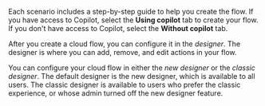Each scenario includes a step-by-step guide to help you create the flow. If you have access to Copilot, select the **Using copilot** tab to create your flow. If you don't have access to Copilot, select the **Without copilot** tab.

After you create a cloud flow, you can configure it in the *designer*. The designer is where you can add, remove, and edit actions in your flow.

You can configure your cloud flow in either the *new designer* or the *classic designer*. The default designer is the new designer, which is available to all users. The classic designer is available to users who prefer the classic experience, or whose admin turned off the new designer feature.